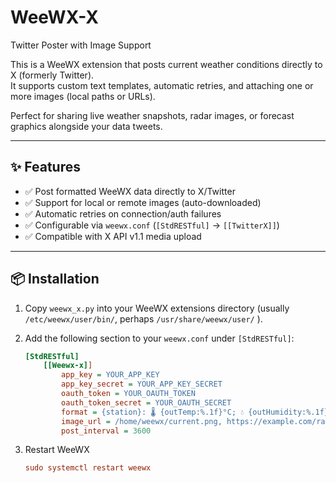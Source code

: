 # WeeWX-X
Twitter Poster with Image Support

This is a WeeWX extension that posts current weather conditions directly to X (formerly Twitter).  
It supports custom text templates, automatic retries, and attaching one or more images (local paths or URLs).  

Perfect for sharing live weather snapshots, radar images, or forecast graphics alongside your data tweets.

---

## ✨ Features

- ✅ Post formatted WeeWX data directly to X/Twitter  
- ✅ Support for local or remote images (auto-downloaded)  
- ✅ Automatic retries on connection/auth failures  
- ✅ Configurable via `weewx.conf` (`[StdRESTful]` → `[[TwitterX]]`)  
- ✅ Compatible with X API v1.1 media upload  

---

## 📦 Installation

1. Copy `weewx_x.py` into your WeeWX extensions directory (usually `/etc/weewx/user/bin/`, perhaps `/usr/share/weewx/user/` ).
2. Add the following section to your `weewx.conf` under `[StdRESTful]`:

   ```ini
   [StdRESTful]
       [[Weewx-x]]
           app_key = YOUR_APP_KEY
           app_key_secret = YOUR_APP_KEY_SECRET
           oauth_token = YOUR_OAUTH_TOKEN
           oauth_token_secret = YOUR_OAUTH_SECRET
           format = {station}: 🌡 {outTemp:%.1f}°C; 💧 {outHumidity:%.1f}%; 🌬 {windSpeed:%.1f} km/h
           image_url = /home/weewx/current.png, https://example.com/radar.png
           post_interval = 3600
3. Restart WeeWX
   ```ini
   sudo systemctl restart weewx

